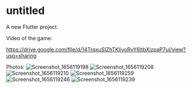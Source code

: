 # untitled

A new Flutter project.

Video of the game:

https://drive.google.com/file/d/14TrqxuSIZhTKIiyoRyY6ltbXizpaP7ul/view?usp=sharing

Photos:
![Screenshot_1656119198](https://user-images.githubusercontent.com/82958658/175752589-9b041861-a559-474e-b7ae-cc45a75c65a2.png)
![Screenshot_1656119208](https://user-images.githubusercontent.com/82958658/175752591-fba7d904-9783-4ac9-bd29-d5f3dc2c77e6.png)
![Screenshot_1656119210](https://user-images.githubusercontent.com/82958658/175752594-6440976d-d526-47b7-b346-ddc954ab2cb1.png)
![Screenshot_1656119259](https://user-images.githubusercontent.com/82958658/175752595-c0f0310c-7b1d-49e5-b586-e36e0856ef54.png)
![Screenshot_1656119246](https://user-images.githubusercontent.com/82958658/175752600-b1772429-cc36-4b93-aa29-dd1049651ab4.png)
![Screenshot_1656119239](https://user-images.githubusercontent.com/82958658/175752604-14366305-272b-4441-b7ea-56a4f5acbb11.png)
